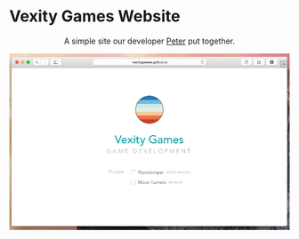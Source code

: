 # Vexity Games Website

<center>

A simple site our developer [Peter](https://github.com/dzt) put together.

<img src="screenshots/first.png">


</center>


